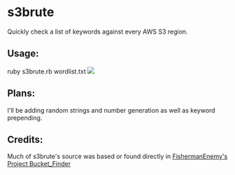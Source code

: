 # s3brute
Quickly check a list of keywords against every AWS S3 region.

<h2>Usage:</h2>
ruby s3brute.rb wordlist.txt
<img src="https://i.imgur.com/NwN3d30.png">

<h2>Plans:</h2>
I'll be adding random strings and number generation as well as keyword prepending.

<h2>Credits:</h2>
Much of s3brute's source was based or found directly in <a href="https://github.com/FishermansEnemy/bucket_finder">FishermanEnemy's Project Bucket_Finder</a>
